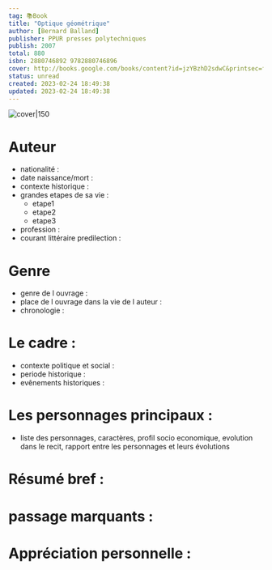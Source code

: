 ```yaml
---
tag: 📚Book 
title: "Optique géométrique"
author: [Bernard Balland]
publisher: PPUR presses polytechniques
publish: 2007
total: 880
isbn: 2880746892 9782880746896
cover: http://books.google.com/books/content?id=jzYBzhD2sdwC&printsec=frontcover&img=1&zoom=1&edge=curl&source=gbs_api
status: unread
created: 2023-02-24 18:49:38
updated: 2023-02-24 18:49:38
---
```


![cover|150](http://books.google.com/books/content?id=jzYBzhD2sdwC&printsec=frontcover&img=1&zoom=1&edge=curl&source=gbs_api)



# Auteur

- nationalité : 
- date naissance/mort :
- contexte historique :
- grandes etapes de sa vie :
	- etape1
	- etape2
	- etape3
- profession :
- courant littéraire predilection : 

# Genre 
- genre de l ouvrage :
- place de l ouvrage dans la vie de l auteur :
- chronologie : 

# Le cadre :
- contexte politique et social :
- periode historique :
- evênements historiques :


# Les personnages principaux :

- liste des personnages, caractères, profil socio economique, evolution dans le recit, rapport entre les personnages et leurs évolutions

# Résumé bref :



# passage marquants :



# Appréciation personnelle :
